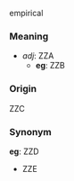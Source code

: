 empirical
### Meaning
+ _adj_: ZZA
	+ __eg__: ZZB

### Origin

ZZC

### Synonym

__eg__: ZZD

+ ZZE


